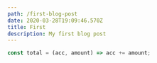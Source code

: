 ```yaml
---
path: /first-blog-post
date: 2020-03-28T19:09:46.570Z
title: First
description: My first blog post
---
```

```js
const total = (acc, amount) => acc += amount;
```
